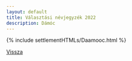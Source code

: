 ```yaml
---
layout: default
title: Választási névjegyzék 2022
description: Dámóc
---
```


{% include settlementHTMLs/Daamooc.html %}

[Vissza](./)